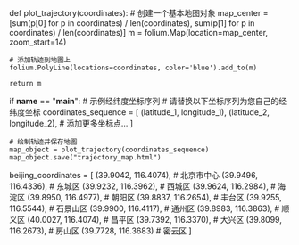def plot_trajectory(coordinates):
    # 创建一个基本地图对象
    map_center = [sum(p[0] for p in coordinates) / len(coordinates), 
                  sum(p[1] for p in coordinates) / len(coordinates)]
    m = folium.Map(location=map_center, zoom_start=14)

    # 添加轨迹到地图上
    folium.PolyLine(locations=coordinates, color='blue').add_to(m)

    return m

if __name__ == "__main__":
    # 示例经纬度坐标序列
    # 请替换以下坐标序列为您自己的经纬度坐标
    coordinates_sequence = [
        (latitude_1, longitude_1),
        (latitude_2, longitude_2),
        # 添加更多坐标点...
    ]

    # 绘制轨迹并保存地图
    map_object = plot_trajectory(coordinates_sequence)
    map_object.save("trajectory_map.html")


beijing_coordinates = [
    (39.9042, 116.4074),  # 北京市中心
    (39.9496, 116.4336),  # 东城区
    (39.9232, 116.3962),  # 西城区
    (39.9624, 116.2984),  # 海淀区
    (39.8950, 116.4977),  # 朝阳区
    (39.8837, 116.2654),  # 丰台区
    (39.9255, 116.5544),  # 石景山区
    (39.9900, 116.4117),  # 通州区
    (39.8983, 116.3863),  # 顺义区
    (40.0027, 116.4074),  # 昌平区
    (39.7392, 116.3370),  # 大兴区
    (39.8099, 116.2673),  # 房山区
    (39.7728, 116.3683)   # 密云区
]
